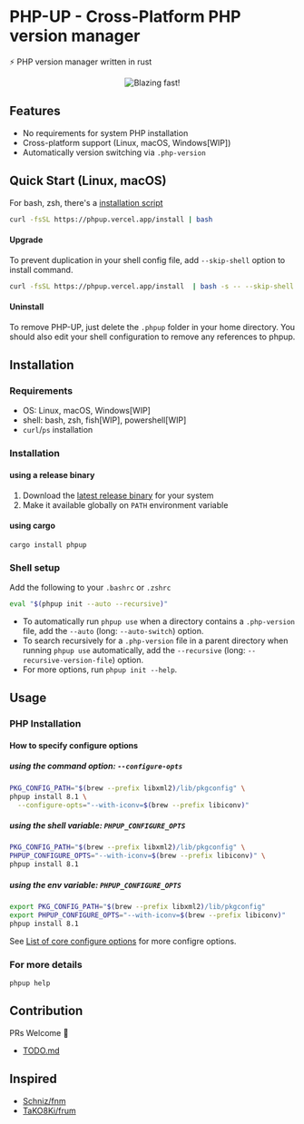 # PHP-UP - Cross-Platform PHP version manager

:zap: PHP version manager written in rust

<div align="center">
  <img src="https://raw.githubusercontent.com/wiki/masan4444/phpup/blob/phpup.gif" alt="Blazing fast!">
</div>

## Features

- No requirements for system PHP installation
- Cross-platform support (Linux, macOS, Windows[WIP])
- Automatically version switching via `.php-version`

## Quick Start (Linux, macOS)

For bash, zsh, there's a [installation script](./.ci/install.sh)

```sh
curl -fsSL https://phpup.vercel.app/install | bash
```

#### Upgrade

To prevent duplication in your shell config file, add `--skip-shell` option to install command.

```sh
curl -fsSL https://phpup.vercel.app/install  | bash -s -- --skip-shell
```

#### Uninstall

To remove PHP-UP, just delete the `.phpup` folder in your home directory.
You should also edit your shell configuration to remove any references to phpup.

## Installation

### Requirements

- OS: Linux, macOS, Windows[WIP]
- shell: bash, zsh, fish[WIP], powershell[WIP]
- `curl`/`ps` installation

### Installation

#### using a release binary

1. Download the [latest release binary](https://github.com/masan4444/phpup/releases) for your system
2. Make it available globally on `PATH` environment variable

#### using cargo

```
cargo install phpup
```

### Shell setup

Add the following to your `.bashrc` or `.zshrc`

```bash
eval "$(phpup init --auto --recursive)"
```

- To automatically run `phpup use` when a directory contains a `.php-version` file, add the `--auto` (long: `--auto-switch`) option.
- To search recursively for a `.php-version` file in a parent directory when running `phpup use` automatically, add the `--recursive` (long: `--recursive-version-file`) option.
- For more options, run `phpup init --help`.

## Usage

### PHP Installation

#### How to specify configure options

##### using the command option: `--configure-opts`

```sh
PKG_CONFIG_PATH="$(brew --prefix libxml2)/lib/pkgconfig" \
phpup install 8.1 \
  --configure-opts="--with-iconv=$(brew --prefix libiconv)"
```

##### using the shell variable: `PHPUP_CONFIGURE_OPTS`

```sh
PKG_CONFIG_PATH="$(brew --prefix libxml2)/lib/pkgconfig" \
PHPUP_CONFIGURE_OPTS="--with-iconv=$(brew --prefix libiconv)" \
phpup install 8.1
```

##### using the env variable: `PHPUP_CONFIGURE_OPTS`

```sh
export PKG_CONFIG_PATH="$(brew --prefix libxml2)/lib/pkgconfig"
export PHPUP_CONFIGURE_OPTS="--with-iconv=$(brew --prefix libiconv)"
phpup install 8.1
```

See [List of core configure options](https://www.php.net/manual/en/configure.about.php) for more configre options.

### For more details

```
phpup help
```

## Contribution

PRs Welcome :tada:

- [TODO.md](TODO.md)

## Inspired

- [Schniz/fnm](https://github.com/Schniz/fnm)
- [TaKO8Ki/frum](https://github.com/TaKO8Ki/frum)
